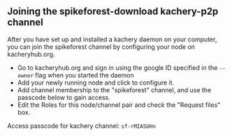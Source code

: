 ## Joining the spikeforest-download kachery-p2p channel

After you have set up and installed a kachery daemon on your computer, you can join the spikeforest channel by configuring your node on kacheryhub.org.

* Go to kacheryhub.org and sign in using the google ID specified in the `--owner` flag when you started the daemon
* Add your newly running node and click to configure it.
* Add channel membership to the "spikeforest" channel, and use the passcode below to gain access.
* Edit the Roles for this node/channel pair and check the "Request files" box.

Access passcode for kachery channel: `sf-rMIASUHn`